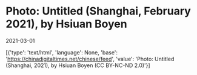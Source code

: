 # Photo: Untitled (Shanghai, February 2021), by Hsiuan Boyen

2021-03-01

[{'type': 'text/html', 'language': None, 'base': 'https://chinadigitaltimes.net/chinese/feed', 'value': 'Photo: Untitled (Shanghai, 2021), by Hsiuan Boyen (CC BY-NC-ND 2.0)'}]